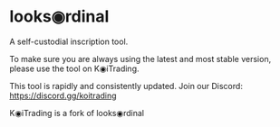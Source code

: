 # looks◉rdinal

A self-custodial inscription tool.

To make sure you are always using the latest and most stable version, please use the tool on K◉iTrading.

This tool is rapidly and consistently updated. Join our Discord: https://discord.gg/koitrading

K◉iTrading is a fork of looks◉rdinal

